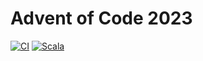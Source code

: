 # Advent of Code 2023

[![CI](https://github.com/horothesun/advent-of-code-2023/actions/workflows/ci.yml/badge.svg)](https://github.com/horothesun/advent-of-code-2023/actions/workflows/ci.yml)
[![Scala](https://img.shields.io/badge/Scala-3-%23DC322F?style=flat&labelColor=%23383838&logo=Scala&logoColor=%23DC322F&logoWidth=12&cacheSeconds=3600)](https://www.scala-lang.org/)
